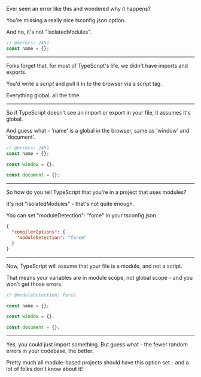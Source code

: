 Ever seen an error like this and wondered why it happens?

You're missing a really nice tsconfig.json option.

And no, it's not "isolatedModules".

```ts twoslash
// @errors: 2451
const name = {};
```

---

Folks forget that, for most of TypeScript's life, we didn't have imports and exports.

You'd write a _script_ and pull it in to the browser via a script tag.

Everything global, all the time.

---

So if TypeScript doesn't see an import or export in your file, it assumes it's global.

And guess what - 'name' is a global in the browser, same as 'window' and 'document'.

```ts twoslash
// @errors: 2451
const name = {};

const window = {};

const document = {};
```

---

So how do you tell TypeScript that you're in a project that uses modules?

It's not "isolatedModules" - that's not quite enough.

You can set "moduleDetection": "force" in your tsconfig.json.

```json
{
  "compilerOptions": {
    "moduleDetection": "force"
  }
}
```

---

Now, TypeScript will assume that your file is a module, and not a script.

That means your variables are in module scope, not global scope - and you won't get those errors.

```ts twoslash
// @moduleDetection: force

const name = {};

const window = {};

const document = {};
```

---

Yes, you could just import something. But guess what - the fewer random errors in your codebase, the better.

Pretty much all module-based projects should have this option set - and a lot of folks don't know about it!
